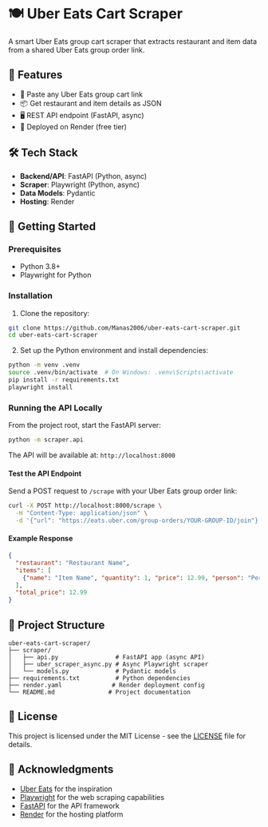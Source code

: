 # 🍽️ Uber Eats Cart Scraper

A smart Uber Eats group cart scraper that extracts restaurant and item data from a shared Uber Eats group order link.

## 🌟 Features

- 🔗 Paste any Uber Eats group cart link
- 📦 Get restaurant and item details as JSON
- 🖥️ REST API endpoint (FastAPI, async)
- 🚀 Deployed on Render (free tier)

## 🛠️ Tech Stack

- **Backend/API**: FastAPI (Python, async)
- **Scraper**: Playwright (Python, async)
- **Data Models**: Pydantic
- **Hosting**: Render

## 🚀 Getting Started

### Prerequisites

- Python 3.8+
- Playwright for Python

### Installation

1. Clone the repository:
```bash
git clone https://github.com/Manas2006/uber-eats-cart-scraper.git
cd uber-eats-cart-scraper
```

2. Set up the Python environment and install dependencies:
```bash
python -m venv .venv
source .venv/bin/activate  # On Windows: .venv\Scripts\activate
pip install -r requirements.txt
playwright install
```

### Running the API Locally

From the project root, start the FastAPI server:
```bash
python -m scraper.api
```

The API will be available at: `http://localhost:8000`

#### Test the API Endpoint

Send a POST request to `/scrape` with your Uber Eats group order link:
```bash
curl -X POST http://localhost:8000/scrape \
  -H "Content-Type: application/json" \
  -d '{"url": "https://eats.uber.com/group-orders/YOUR-GROUP-ID/join"}'
```

#### Example Response
```json
{
  "restaurant": "Restaurant Name",
  "items": [
    {"name": "Item Name", "quantity": 1, "price": 12.99, "person": "Person Name"}
  ],
  "total_price": 12.99
}
```

## 📁 Project Structure

```
uber-eats-cart-scraper/
├── scraper/
│   ├── api.py                # FastAPI app (async API)
│   ├── uber_scraper_async.py # Async Playwright scraper
│   └── models.py             # Pydantic models
├── requirements.txt          # Python dependencies
├── render.yaml              # Render deployment config
└── README.md               # Project documentation
```


## 📝 License

This project is licensed under the MIT License - see the [LICENSE](LICENSE) file for details.

## 🙏 Acknowledgments

- [Uber Eats](https://www.ubereats.com/) for the inspiration
- [Playwright](https://playwright.dev/) for the web scraping capabilities
- [FastAPI](https://fastapi.tiangolo.com/) for the API framework
- [Render](https://render.com) for the hosting platform 
